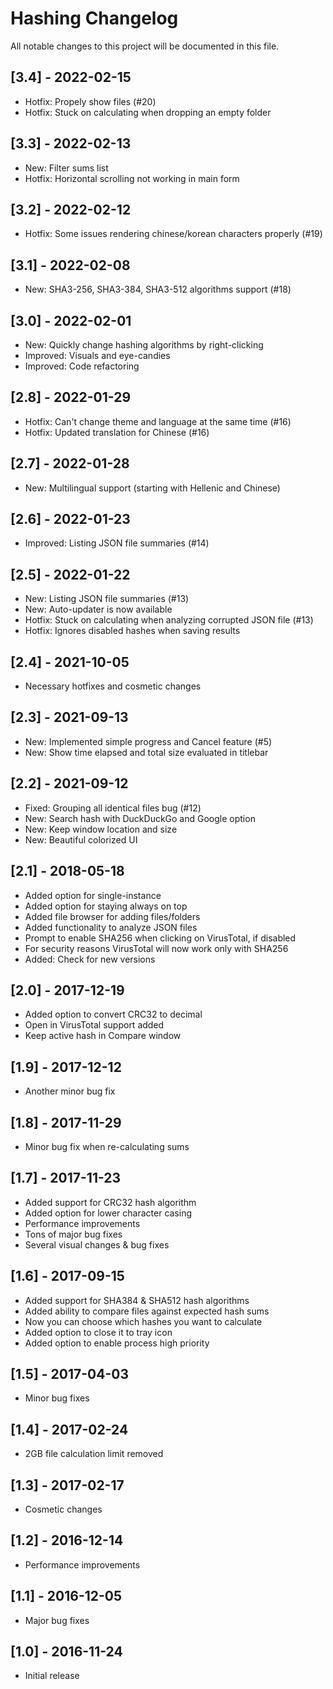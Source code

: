 # Hashing Changelog

All notable changes to this project will be documented in this file.

## [3.4] - 2022-02-15
- Hotfix: Propely show files (#20)
- Hotfix: Stuck on calculating when dropping an empty folder

## [3.3] - 2022-02-13
- New: Filter sums list
- Hotfix: Horizontal scrolling not working in main form

## [3.2] - 2022-02-12
- Hotfix: Some issues rendering chinese/korean characters properly (#19)

## [3.1] - 2022-02-08
- New: SHA3-256, SHA3-384, SHA3-512 algorithms support (#18)

## [3.0] - 2022-02-01
- New: Quickly change hashing algorithms by right-clicking
- Improved: Visuals and eye-candies
- Improved: Code refactoring

## [2.8] - 2022-01-29
- Hotfix: Can't change theme and language at the same time (#16)
- Hotfix: Updated translation for Chinese (#16)

## [2.7] - 2022-01-28
- New: Multilingual support (starting with Hellenic and Chinese)

## [2.6] - 2022-01-23
- Improved: Listing JSON file summaries (#14)

## [2.5] - 2022-01-22
- New: Listing JSON file summaries (#13)
- New: Auto-updater is now available
- Hotfix: Stuck on calculating when analyzing corrupted JSON file (#13)
- Hotfix: Ignores disabled hashes when saving results

## [2.4] - 2021-10-05
- Necessary hotfixes and cosmetic changes

## [2.3] - 2021-09-13
- New: Implemented simple progress and Cancel feature (#5)
- New: Show time elapsed and total size evaluated in titlebar

## [2.2] - 2021-09-12
- Fixed: Grouping all identical files bug (#12)
- New: Search hash with DuckDuckGo and Google option
- New: Keep window location and size
- New: Beautiful colorized UI

## [2.1] - 2018-05-18
- Added option for single-instance
- Added option for staying always on top
- Added file browser for adding files/folders
- Added functionality to analyze JSON files
- Prompt to enable SHA256 when clicking on VirusTotal, if disabled
- For security reasons VirusTotal will now work only with SHA256
- Added: Check for new versions

## [2.0] - 2017-12-19
- Added option to convert CRC32 to decimal
- Open in VirusTotal support added
- Keep active hash in Compare window

## [1.9] - 2017-12-12
- Another minor bug fix

## [1.8] - 2017-11-29
- Minor bug fix when re-calculating sums

## [1.7] - 2017-11-23
- Added support for CRC32 hash algorithm
- Added option for lower character casing
- Performance improvements
- Tons of major bug fixes
- Several visual changes & bug fixes

## [1.6] - 2017-09-15
- Added support for SHA384 & SHA512 hash algorithms
- Added ability to compare files against expected hash sums
- Now you can choose which hashes you want to calculate
- Added option to close it to tray icon
- Added option to enable process high priority

## [1.5] - 2017-04-03
- Minor bug fixes

## [1.4] - 2017-02-24
- 2GB file calculation limit removed

## [1.3] - 2017-02-17
- Cosmetic changes

## [1.2] - 2016-12-14
- Performance improvements

## [1.1] - 2016-12-05
- Major bug fixes

## [1.0] - 2016-11-24
- Initial release 
